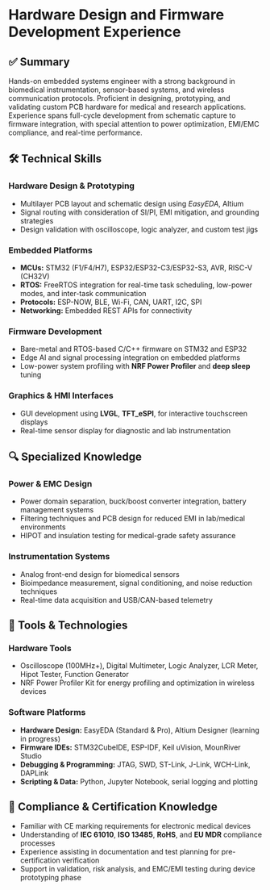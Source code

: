# Hardware Design and Firmware Development Experience
## ✅ Summary
Hands-on embedded systems engineer with a strong background in biomedical instrumentation, sensor-based systems, and wireless communication protocols. Proficient in designing, prototyping, and validating custom PCB hardware for medical and research applications. Experience spans full-cycle development from schematic capture to firmware integration, with special attention to power optimization, EMI/EMC compliance, and real-time performance.  

## 🛠 Technical Skills

### Hardware Design & Prototyping
- Multilayer PCB layout and schematic design using *EasyEDA*, Altium
- Signal routing with consideration of SI/PI, EMI mitigation, and grounding strategies
- Design validation with oscilloscope, logic analyzer, and custom test jigs

### Embedded Platforms
- **MCUs:** STM32 (F1/F4/H7), ESP32/ESP32-C3/ESP32-S3, AVR, RISC-V (CH32V)  
- **RTOS:** FreeRTOS integration for real-time task scheduling, low-power modes, and inter-task communication  
- **Protocols:** ESP-NOW, BLE, Wi-Fi, CAN, UART, I2C, SPI  
- **Networking:** Embedded REST APIs for connectivity

### Firmware Development
- Bare-metal and RTOS-based C/C++ firmware on STM32 and ESP32  
- Edge AI and signal processing integration on embedded platforms  
- Low-power system profiling with **NRF Power Profiler** and **deep sleep** tuning
  
### Graphics & HMI Interfaces
- GUI development using **LVGL**, **TFT_eSPI**, for interactive touchscreen displays  
- Real-time sensor display for diagnostic and lab instrumentation  
  

## 🔍 Specialized Knowledge

### Power & EMC Design
- Power domain separation, buck/boost converter integration, battery management systems  
- Filtering techniques and PCB design for reduced EMI in lab/medical environments  
- HIPOT and insulation testing for medical-grade safety assurance

### Instrumentation Systems
- Analog front-end design for biomedical sensors  
- Bioimpedance measurement, signal conditioning, and noise reduction techniques  
- Real-time data acquisition and USB/CAN-based telemetry  

## 🧰 Tools & Technologies

### Hardware Tools
- Oscilloscope (100MHz+), Digital Multimeter, Logic Analyzer, LCR Meter, Hipot Tester, Function Generator  
- NRF Power Profiler Kit for energy profiling and optimization in wireless devices  

### Software Platforms
- **Hardware Design:** EasyEDA (Standard & Pro), Altium Designer (learning in progress)  
- **Firmware IDEs:** STM32CubeIDE, ESP-IDF, Keil uVision, MounRiver Studio  
- **Debugging & Programming:** JTAG, SWD, ST-Link, J-Link, WCH-Link, DAPLink  
- **Scripting & Data:** Python, Jupyter Notebook, serial logging and plotting 

## 📑 Compliance & Certification Knowledge

- Familiar with CE marking requirements for electronic medical devices  
- Understanding of **IEC 61010**, **ISO 13485**, **RoHS**, and **EU MDR** compliance processes  
- Experience assisting in documentation and test planning for pre-certification verification  
- Support in validation, risk analysis, and EMC/EMI testing during device prototyping phase 